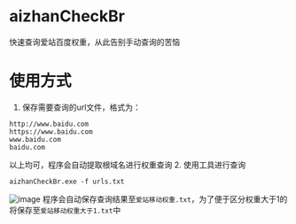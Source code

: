 # aizhanCheckBr
快速查询爱站百度权重，从此告别手动查询的苦恼

# 使用方式
1. 保存需要查询的url文件，格式为：
~~~
http://www.baidu.com
https://www.baidu.com
www.baidu.com
baidu.com
~~~
以上均可，程序会自动提取根域名进行权重查询
2. 使用工具进行查询
~~~
aizhanCheckBr.exe -f urls.txt
~~~
![image](https://github.com/user-attachments/assets/7fd2c2ab-e986-424f-b549-aa4be2fdfe28)
程序会自动保存查询结果至`爱站移动权重.txt`，为了便于区分权重大于1的将保存至`爱站移动权重大于1.txt`中
